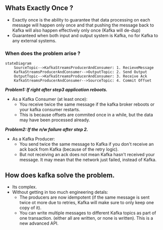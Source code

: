 ## Whats Exactly Once ? 

- Exactly once is the ability to guarantee that data processing on each message will happen only once
 and that pushing the message back to Kafka will also happen effectively only once (Kafka will de-dup)
- Guaranteed when both input and output system is Kafka, no for Kafka to any external systems.

### When does the problem arise ? 


```mermaid
stateDiagram
    SourceTopic-->KafkaStreamsProducerAndConsumer: 1. RecieveMessage
    KafkaStreamsProducerAndConsumer-->OutputTopic: 2. Send Output
    OutputTopic-->KafkaStreamsProducerAndConsumer: 3. Receive Ack
    KafkaStreamsProducerAndConsumer-->SourceTopic: 4. Commit Offset
```

***Problem1: If right after step3 application reboots.***

- As a Kafka Consumer (at least once): 
  - You receive twice the same message if the kafka broker reboots or your kafka consumer restarts.
  - This is because offsets are commited once in a while, but the data may have been processed already. 

***Problem2: If the n/w failure after step 2.***

- As a Kafka Producer: 
  - You send twice the same message to Kafka if you don't receive an ack back from Kafka (because of the retry logic).
  - But not receiving an ack does not mean Kafka hasn't received your message. It may mean that 
    the network just failed, instead of Kafka. 

## How does kafka solve the problem. 

- Its complex.
- Without getting in too much engineering detals: 
  - The producers are now idempotent (if the same message is sent twice ot more due to retries,
    Kafka will make sure to only keep one copy of it).
  - You can write multiple messages to different Kafka topics as part of one transaction.
    (either all are written, or none is written). This is a new advanced API. 

